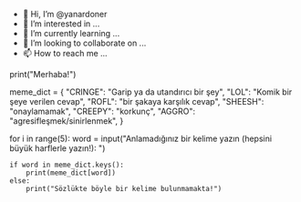 - 👋 Hi, I’m @yanardoner
- 👀 I’m interested in ...
- 🌱 I’m currently learning ...
- 💞️ I’m looking to collaborate on ...
- 📫 How to reach me ...

<!---
yanardoner/yanardoner is a ✨ special ✨ repository because its `README.md` (this file) appears on your GitHub profile.
You can click the Preview link to take a look at your changes.
--->

print("Merhaba!")

meme_dict = {
            "CRINGE": "Garip ya da utandırıcı bir şey",
            "LOL": "Komik bir şeye verilen cevap",
            "ROFL": "bir şakaya karşılık cevap",
            "SHEESH": "onaylamamak",
            "CREEPY": "korkunç",
            "AGGRO": "agresifleşmek/sinirlenmek",
            }

for i in range(5):
    word = input("Anlamadığınız bir kelime yazın (hepsini büyük harflerle yazın!): ")
    
    if word in meme_dict.keys():
        print(meme_dict[word])
    else:
        print("Sözlükte böyle bir kelime bulunmamakta!")
